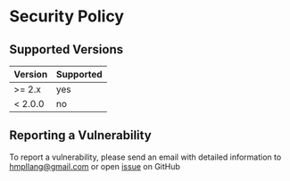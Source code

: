 # Security Policy

## Supported Versions

| Version | Supported          |
| ------- | ------------------ |
| >= 2.x   | yes |
| < 2.0.0   | no                |

## Reporting a Vulnerability

To report a vulnerability, please send an email with detailed information to hmpllang@gmail.com or open [issue](https://github.com/hmpl-language/hmpl/issues/new) on GitHub
